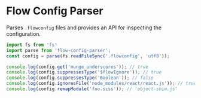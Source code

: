 # Flow Config Parser

Parses `.flowconfig` files and provides an API for inspecting the configuration.

```js
import fs from 'fs'
import parse from 'flow-config-parser';
const config = parse(fs.readFileSync('.flowconfig', 'utf8'));

console.log(config.get('munge_underscores')); // true
console.log(config.suppressesType('$flowIgnore')); // true
console.log(config.suppressesType('Boolean')); // false
console.log(config.ignoresFile('node_modules/react/react.js')); // true | false
console.log(config.remapModule('foo.scss')); // 'object-shim.js'
```
